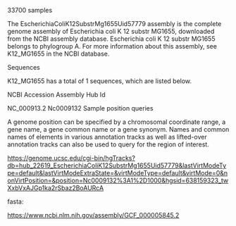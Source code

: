
33700 samples

The EscherichiaColiK12SubstrMg1655Uid57779 assembly is the complete genome assembly of Escherichia coli K 12 substr MG1655, downloaded from the NCBI assembly database. Escherichia coli K 12 substr MG1655 belongs to phylogroup A. For more information about this assembly, see K12_MG1655 in the NCBI database.

Sequences

K12_MG1655 has a total of 1 sequences, which are listed below.

NCBI Accession	 	Assembly Hub Id
 
NC_000913.2	 	Nc0009132
Sample position queries

A genome position can be specified by a chromosomal coordinate range, a gene name, a gene common name or a gene synonym. Names and common names of elements in various annotation tracks as well as lifted-over annotation tracks can also be used to query for the region of interest.


https://genome.ucsc.edu/cgi-bin/hgTracks?db=hub_22619_EscherichiaColiK12SubstrMg1655Uid57779&lastVirtModeType=default&lastVirtModeExtraState=&virtModeType=default&virtMode=0&nonVirtPosition=&position=Nc0009132%3A1%2D1000&hgsid=638159323_twXxbVxAJGp1ka2rSbaz2BoAURcA

fasta:

https://www.ncbi.nlm.nih.gov/assembly/GCF_000005845.2
